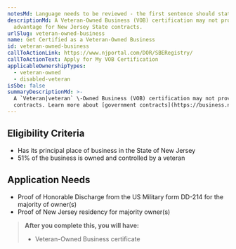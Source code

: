 ```yaml
---
notesMd: Language needs to be reviewed - the first sentence should state a benefit
descriptionMd: A Veteran-Owned Business (VOB) certification may not provide an
  advantage for New Jersey State contracts.
urlSlug: veteran-owned-business
name: Get Certified as a Veteran-Owned Business
id: veteran-owned-business
callToActionLink: https://www.njportal.com/DOR/SBERegistry/
callToActionText: Apply for My VOB Certification
applicableOwnershipTypes:
  - veteran-owned
  - disabled-veteran
isSbe: false
summaryDescriptionMd: >-
  A `Veteran|veteran` \-Owned Business (VOB) certification may not provide an advantage for New Jersey State
  contracts. Learn more about [government contracts](https://business.nj.gov/pages/contract-with-new-jersey)*.
---
```


## Eligibility Criteria

- Has its principal place of business in the State of New Jersey
- 51% of the business is owned and controlled by a veteran

## Application Needs

- Proof of Honorable Discharge from the US Military form DD-214 for the majority of owner(s)
- Proof of New Jersey residency for majority owner(s)

> **After you complete this, you will have:**
>
> - Veteran-Owned Business certificate
